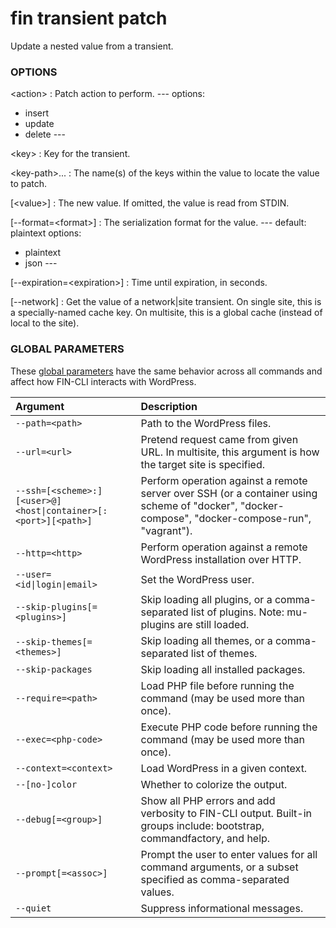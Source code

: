 # fin transient patch

Update a nested value from a transient.

### OPTIONS

&lt;action&gt;
: Patch action to perform.
\---
options:
  - insert
  - update
  - delete
\---

&lt;key&gt;
: Key for the transient.

&lt;key-path&gt;...
: The name(s) of the keys within the value to locate the value to patch.

[&lt;value&gt;]
: The new value. If omitted, the value is read from STDIN.

[\--format=&lt;format&gt;]
: The serialization format for the value.
\---
default: plaintext
options:
  - plaintext
  - json
\---

[\--expiration=&lt;expiration&gt;]
: Time until expiration, in seconds.

[\--network]
: Get the value of a network|site transient. On single site, this is a specially-named cache key. On multisite, this is a global cache (instead of local to the site).

### GLOBAL PARAMETERS

These [global parameters](https://make.wordpress.org/cli/handbook/config/) have the same behavior across all commands and affect how FIN-CLI interacts with WordPress.

| **Argument**    | **Description**              |
|:----------------|:-----------------------------|
| `--path=<path>` | Path to the WordPress files. |
| `--url=<url>` | Pretend request came from given URL. In multisite, this argument is how the target site is specified. |
| `--ssh=[<scheme>:][<user>@]<host\|container>[:<port>][<path>]` | Perform operation against a remote server over SSH (or a container using scheme of "docker", "docker-compose", "docker-compose-run", "vagrant"). |
| `--http=<http>` | Perform operation against a remote WordPress installation over HTTP. |
| `--user=<id\|login\|email>` | Set the WordPress user. |
| `--skip-plugins[=<plugins>]` | Skip loading all plugins, or a comma-separated list of plugins. Note: mu-plugins are still loaded. |
| `--skip-themes[=<themes>]` | Skip loading all themes, or a comma-separated list of themes. |
| `--skip-packages` | Skip loading all installed packages. |
| `--require=<path>` | Load PHP file before running the command (may be used more than once). |
| `--exec=<php-code>` | Execute PHP code before running the command (may be used more than once). |
| `--context=<context>` | Load WordPress in a given context. |
| `--[no-]color` | Whether to colorize the output. |
| `--debug[=<group>]` | Show all PHP errors and add verbosity to FIN-CLI output. Built-in groups include: bootstrap, commandfactory, and help. |
| `--prompt[=<assoc>]` | Prompt the user to enter values for all command arguments, or a subset specified as comma-separated values. |
| `--quiet` | Suppress informational messages. |
